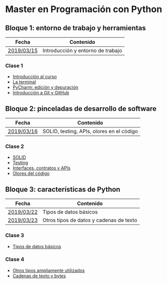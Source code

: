 # Master en Programación con Python

## Bloque 1: entorno de trabajo y herramientas

| Fecha                  | Contenido                                          |
|------------------------|----------------------------------------------------|
| [2019/03/15](#clase-1) | Introducción y entorno de trabajo                  |


### Clase 1
- [Introducción al curso](./teoria/b01t01.md)
- [La terminal](./teoria/b01t02.md)
- [PyCharm: edición y depuración](./teoria/b01t03.md)
- [Introducción a Git y GitHub](./teoria/b01t04.md)

## Bloque 2: pinceladas de desarrollo de software

| Fecha                  | Contenido                                          |
|------------------------|----------------------------------------------------|
| [2019/03/16](#clase-2) | SOLID, testing, APIs, olores en el código          |

### Clase 2
- [SOLID](./teoria/b02t01.md)
- [Testing](./teoria/b02t02.md)
- [Interfaces, contratos y APIs](./teoria/b02t03.md)
- [Olores del código](./teoria/b02t04.md)

## Bloque 3: características de Python

| Fecha                  | Contenido                                          |
|------------------------|----------------------------------------------------|
| [2019/03/22](#clase-3) | Tipos de datos básicos                             |
| [2019/03/23](#clase-4) | Otros tipos de datos y cadenas de texto            |

### Clase 3
- [Tipos de datos básicos](./teoria/b03t01.md)

### Clase 4
- [Otros tipos ampliamente utilizados](./teoria/b0402.md)
- [Cadenas de texto y bytes](./teoría/b0403.md)